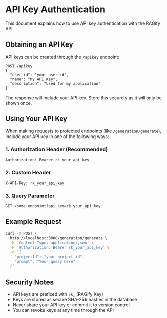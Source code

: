 # API Key Authentication

This document explains how to use API key authentication with the RAGify API.

## Obtaining an API Key

API keys can be created through the `/apikey` endpoint:

```
POST /apikey
{
  "user_id": "your-user-id",
  "name": "My API Key",
  "description": "Used for my application"
}
```

The response will include your API key. Store this securely as it will only be shown once.

## Using Your API Key

When making requests to protected endpoints (like `/generation/generate`), include your API key in one of the following ways:

### 1. Authorization Header (Recommended)

```
Authorization: Bearer rk_your_api_key
```

### 2. Custom Header

```
X-API-Key: rk_your_api_key
```

### 3. Query Parameter

```
GET /some-endpoint?api_key=rk_your_api_key
```

## Example Request

```bash
curl -X POST \
  http://localhost:3000/generation/generate \
  -H 'Content-Type: application/json' \
  -H 'Authorization: Bearer rk_your_api_key' \
  -d '{
    "projectId": "your-project-id",
    "prompt": "Your query here"
  }'
```

## Security Notes

- API keys are prefixed with `rk_` (RAGify Key)
- Keys are stored as secure SHA-256 hashes in the database
- Never share your API key or commit it to version control
- You can revoke keys at any time through the API
